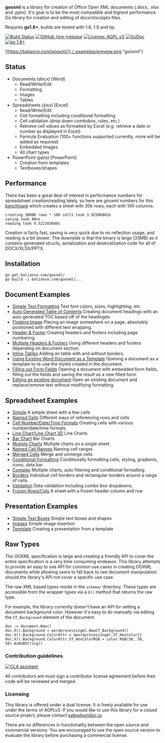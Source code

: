 **gooxml** is a library for creation of Office Open XML documents (.docx, .xlsx
and .pptx).  It's goal is to be the most compatible and highest performance Go
library for creation and editing of docx/xlsx/pptx files.

Requires **go1.8+**, builds are tested with 1.8, 1.9 and tip.

[![Build Status](https://travis-ci.org/baliance/gooxml.svg?branch=master)](https://travis-ci.org/baliance/gooxml)
[![GitHub (pre-)release](https://img.shields.io/github/release/baliance/gooxml/all.svg)](https://github.com/codrocker/gooxml/releases)
[![License: AGPL v3](https://img.shields.io/badge/License-Dual%20AGPL%20v3/Commercial-blue.svg)](https://www.gnu.org/licenses/agpl-3.0)
[![GoDoc](https://godoc.org/baliance.com/gooxml?status.svg)](https://godoc.org/baliance.com/gooxml)
[![go 1.8+](https://img.shields.io/badge/go-1.8%2B-blue.svg)](http://golang.org)

![https://baliance.com/gooxml/](./_examples/preview.png "gooxml")

## Status ##

- Documents (docx) [Word]
	- Read/Write/Edit
	- Formatting
	- Images
	- Tables
- Spreadsheets (xlsx) [Excel]
 	- Read/Write/Edit
 	- Cell formatting including conditional formatting
	- Cell validation (drop down combobox, rules, etc.)
    - Retrieve cell values as formatted by Excel (e.g. retrieve a date or number as displayed in Excel)
 	- Formula Evaluation (100+ functions supported currently, more will be added as required)
 	- Embedded Images
 	- All chart types
- PowerPoint (pptx) [PowerPoint]
	- Creation from templates
	- Textboxes/shapes


## Performance ##

There has been a great deal of interest in performance numbers for spreadsheet
creation/reading lately, so here are gooxml numbers for this
[benchmark](https://github.com/codrocker/gooxml/tree/master/_examples/spreadsheet/lots-of-rows)
which creates a sheet with 30k rows, each with 100 columns.

    creating 30000 rows * 100 cells took 3.92506863s
    saving took 89ns
    reading took 9.522383048s

Creation is fairly fast, saving is very quick due to no reflection usage, and
reading is a bit slower. The downside is that the binary is large (33MB) as it
contains generated structs, serialization and deserialization code for all of
DOCX/XLSX/PPTX.

## Installation ##
    
    go get baliance.com/gooxml/
    go build -i baliance.com/gooxml/...

## Document Examples ##

- [Simple Text Formatting](https://github.com/codrocker/gooxml/tree/master/_examples/document/simple) Text font colors, sizes, highlighting, etc.
- [Auto Generated Table of Contents](https://github.com/codrocker/gooxml/tree/master/_examples/document/toc) Creating document headings with an auto generated TOC based off of the headingds
- [Floating Image](https://github.com/codrocker/gooxml/tree/master/_examples/document/image) Placing an image somewhere on a page, absolutely positioned with different text wrapping.
- [Header & Footer](https://github.com/codrocker/gooxml/tree/master/_examples/document/header-footer) Creating headers and footers including page numbering.
- [Multiple Headers & Footers](https://github.com/codrocker/gooxml/tree/master/_examples/document/header-footer-multiple) Using different headers and footers depending on document section.
- [Inline Tables](https://github.com/codrocker/gooxml/tree/master/_examples/document/tables) Adding an table with and without borders.
- [Using Existing Word Document as a Template](https://github.com/codrocker/gooxml/tree/master/_examples/document/use-template) Opening a document as a template to re-use the styles created in the document.
- [Filling out Form Fields](https://github.com/codrocker/gooxml/tree/master/_examples/document/fill-out-form) Opening a document with embedded form fields, filling out the fields and saving the result as  a new filled form.
- [Editing an existing document](https://github.com/codrocker/gooxml/tree/master/_examples/document/edit-document) Open an existing document and replace/remove text without modifying formatting.

## Spreadsheet Examples ##
- [Simple](https://github.com/codrocker/gooxml/tree/master/_examples/spreadsheet/simple) A simple sheet with a few cells
- [Named Cells](https://github.com/codrocker/gooxml/tree/master/_examples/spreadsheet/named-cells) Different ways of referencing rows and cells
- [Cell Number/Date/Time Formats](https://github.com/codrocker/gooxml/tree/master/_examples/spreadsheet/number-date-time-formats) Creating cells with various number/date/time formats
- [Line Chart](https://github.com/codrocker/gooxml/tree/master/_examples/spreadsheet/line-chart)/[Line Chart 3D](https://github.com/codrocker/gooxml/tree/master/_examples/spreadsheet/line-chart-3d) Line Charts
- [Bar Chart](https://github.com/codrocker/gooxml/tree/master/_examples/spreadsheet/bar-chart) Bar Charts
- [Mutiple Charts](https://github.com/codrocker/gooxml/tree/master/_examples/spreadsheet/multiple-charts) Multiple charts on a single sheet
- [Named Cell Ranges](https://github.com/codrocker/gooxml/tree/master/_examples/spreadsheet/named-ranges) Naming cell ranges
- [Merged Cells](https://github.com/codrocker/gooxml/tree/master/_examples/spreadsheet/merged) Merge and unmerge cells
- [Conditional Formatting](https://github.com/codrocker/gooxml/tree/master/_examples/spreadsheet/conditional-formatting) Conditionally formatting cells, styling, gradients, icons, data bar
- [Complex](https://github.com/codrocker/gooxml/tree/master/_examples/spreadsheet/complex) Multiple charts, auto filtering and conditional formatting
- [Borders](https://github.com/codrocker/gooxml/tree/master/_examples/spreadsheet/borders) Individual cell borders and rectangular borders around a range of cells.
- [Validation](https://github.com/codrocker/gooxml/tree/master/_examples/spreadsheet/validation) Data validation including combo box dropdowns.
- [Frozen Rows/Cols](https://github.com/codrocker/gooxml/tree/master/_examples/spreadsheet/freeze-rows-cols) A sheet with a frozen header column and row

## Presentation Examples ##

- [Simple Text Boxes](https://github.com/codrocker/gooxml/tree/master/_examples/presentation/simple) Simple text boxes and shapes
- [Images](https://github.com/codrocker/gooxml/tree/master/_examples/presentation/image) Simple image insertion
- [Template](https://github.com/codrocker/gooxml/tree/master/_examples/presentation/use-template/simple) Creating a presentation from a template

## Raw Types ##

The OOXML specification is large and creating a friendly API to cover the entire
specification is a very time consuming endeavor.  This library attempts to
provide an easy to use API for common use cases in creating OOXML documents
while allowing users to fall back to raw document manipulation should the
library's API not cover a specific use case.

The raw XML based types reside in the ```schema/``` directory. These types are
accessible from the wrapper types via a ```X()``` method that returns the raw
type. 

For example, the library currently doesn't have an API for setting a document
background color. However it's easy to do manually via editing the
```CT_Background``` element of the document.

    dox := document.New()
    doc.X().Background = wordprocessingml.NewCT_Background()
	doc.X().Background.ColorAttr = &wordprocessingml.ST_HexColor{}
	doc.X().Background.ColorAttr.ST_HexColorRGB = color.RGB(50, 50, 50).AsRGBString()

### Contribution guidelines ###

[![CLA assistant](https://cla-assistant.io/readme/badge/baliance/gooxml)](https://cla-assistant.io/baliance/gooxml)

All contributors are must sign a contributor license agreement before their code
will be reviewed and merged.


### Licensing ###

This library is offered under a dual license. It is freely available for use
under the terms of AGPLv3. If you would like to use this library for a closed
source project, please contact sales@unidoc.io.

There are no differences in functionality between the open source and commercial 
versions. You are encouraged to use the open source version to evaluate the library
before purchasing a commercial license.

